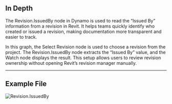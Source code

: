 ## In Depth
The Revision.IssuedBy node in Dynamo is used to read the “Issued By” information from a revision in Revit. It helps teams quickly identify who created or issued a revision, making documentation more transparent and easier to track.

In this graph, the Select Revision node is used to choose a revision from the project. The Revision.IssuedBy node extracts the “Issued By” value, and the Watch node displays the result. This setup allows users to review revision ownership without opening Revit’s revision manager manually.

___
## Example File

![Revision.IssuedBy](./Revit.Elements.Revision.IssuedBy_img.jpg)